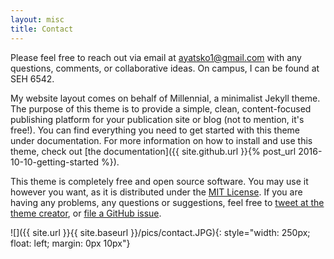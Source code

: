 ```yaml
---
layout: misc
title: Contact
---
```

Please feel free to reach out via email at ayatsko1@gmail.com with any questions, comments, or collaborative ideas. On campus, I can be found at SEH 6542.

My website layout comes on behalf of Millennial, a minimalist Jekyll theme. The purpose of this theme is to provide a simple, clean, content-focused publishing platform for your publication site or blog (not to mention, it's free!). You can find everything you need to get started with this theme under documentation. For more information on how to install and use this theme, check out [the documentation]({{ site.github.url }}{% post_url 2016-10-10-getting-started %}).

This theme is completely free and open source software. You may use it however you want, as it is distributed under the [MIT License](http://choosealicense.com/licenses/mit/). If you are having any problems, any questions or suggestions, feel free to [tweet at the theme creator](https://twitter.com/intent/tweet?text=My%question%about%Millennial%is:%&amp;via=paululele), or [file a GitHub issue](https://github.com/lenpaul/Millennial/issues/new).

![]({{ site.url }}{{ site.baseurl }}/pics/contact.JPG){: style="width: 250px; float: left; margin: 0px 10px"}
